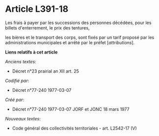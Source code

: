 # Article L391-18

Les frais à payer par les successions des personnes décédées, pour les billets d'enterrement, le prix des tentures,

les bières et le transport des corps, sont fixés par un tarif proposé par les administrations municipales et arrêté par le
préfet [*attributions*].

**Liens relatifs à cet article**

_Anciens textes_:

  - Décret n°23 prairial an XII art. 25

_Codifié par_:

  - Décret n°77-240 1977-03-07

_Créé par_:

  - Décret n°77-240 1977-03-07 JORF et JONC 18 mars 1977

_Nouveaux textes_:

  - Code général des collectivités territoriales - art. L2542-17 (V)
